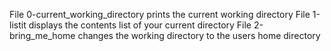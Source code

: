 File 0-current_working_directory prints the current working directory
File 1-listit displays the contents list of your current directory
File 2-bring_me_home changes the working directory to the users home directory
